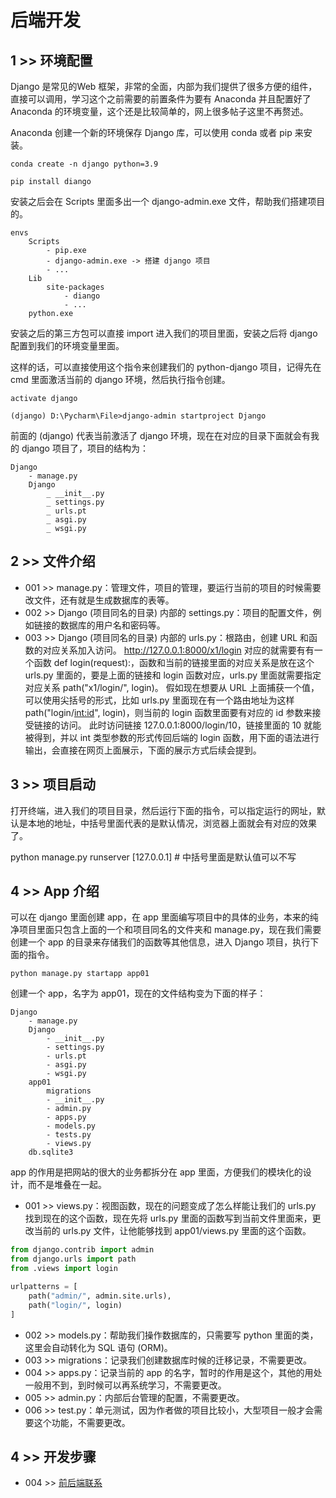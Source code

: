 # 后端开发

## 1 >> 环境配置

Django 是常见的Web 框架，非常的全面，内部为我们提供了很多方便的组件，直接可以调用，学习这个之前需要的前置条件为要有 Anaconda 并且配置好了 Anaconda 的环境变量，这个还是比较简单的，网上很多帖子这里不再赘述。

Anaconda 创建一个新的环境保存 Django 库，可以使用 conda 或者 pip 来安装。

`conda create -n django python=3.9`

`pip install diango`

安装之后会在 Scripts 里面多出一个 django-admin.exe 文件，帮助我们搭建项目的。

```
envs 
    Scripts
        - pip.exe
        - django-admin.exe -> 搭建 django 项目
        - ...
    Lib 
        site-packages
            - diango
            - ...
    python.exe
```

安装之后的第三方包可以直接 import 进入我们的项目里面，安装之后将 django 配置到我们的环境变量里面。

这样的话，可以直接使用这个指令来创建我们的 python-django 项目，记得先在 cmd 里面激活当前的 django 环境，然后执行指令创建。

`activate django`

`(django) D:\Pycharm\File>django-admin startproject Django`

前面的 (django) 代表当前激活了 django 环境，现在在对应的目录下面就会有我的 django 项目了，项目的结构为：

```
Django
    - manage.py
    Django
        _ __init__.py
        _ settings.py
        _ urls.pt
        _ asgi.py
        _ wsgi.py
```

## 2 >> 文件介绍

- 001 >> manage.py：管理文件，项目的管理，要运行当前的项目的时候需要改文件，还有就是生成数据库的表等。
- 002 >> Django (项目同名的目录) 内部的 settings.py：项目的配置文件，例如链接的数据库的用户名和密码等。
- 003 >> Django (项目同名的目录) 内部的 urls.py：根路由，创建 URL 和函数的对应关系加入访问。
    http://127.0.0.1:8000/x1/login 对应的就需要有有一个函数 def login(request):，函数和当前的链接里面的对应关系是放在这个 urls.py 里面的，要是上面的链接和 login 函数对应，urls.py 里面就需要指定对应关系 path("x1/login/", login)。
    假如现在想要从 URL 上面捕获一个值，可以使用尖括号的形式，比如 urls.py 里面现在有一个路由地址为这样 path("login/<int:id>", login)，则当前的 login 函数里面要有对应的 id 参数来接受链接的访问。
    此时访问链接 127.0.0.1:8000/login/10，链接里面的 10 就能被得到，并以 int 类型参数的形式传回后端的 login 函数，用下面的语法进行输出，会直接在网页上面展示，下面的展示方式后续会提到。

## 3 >> 项目启动

打开终端，进入我们的项目目录，然后运行下面的指令，可以指定运行的网址，默认是本地的地址，中括号里面代表的是默认情况，浏览器上面就会有对应的效果了。

python manage.py runserver [127.0.0.1] # 中括号里面是默认值可以不写

## 4 >> App 介绍

可以在 django 里面创建 app，在 app 里面编写项目中的具体的业务，本来的纯净项目里面只包含上面的一个和项目同名的文件夹和 manage.py，现在我们需要创建一个 app 的目录来存储我们的函数等其他信息，进入 Django 项目，执行下面的指令。

`python manage.py startapp app01`

创建一个 app，名字为 app01，现在的文件结构变为下面的样子：

```
Django
    - manage.py
    Django
        - __init__.py
        - settings.py
        - urls.pt
        - asgi.py
        - wsgi.py
    app01
        migrations
        - __init__.py
        - admin.py
        - apps.py
        - models.py
        - tests.py
        - views.py
    db.sqlite3
```

app 的作用是把网站的很大的业务都拆分在 app 里面，方便我们的模块化的设计，而不是堆叠在一起。

- 001 >> views.py：视图函数，现在的问题变成了怎么样能让我们的 urls.py 找到现在的这个函数，现在先将 urls.py 里面的函数写到当前文件里面来，更改当前的 urls.py 文件，让他能够找到 app01/views.py 里面的这个函数。

```python
from django.contrib import admin
from django.urls import path
from .views import login

urlpatterns = [
    path("admin/", admin.site.urls),
    path("login/", login)
]
```

- 002 >> models.py：帮助我们操作数据库的，只需要写 python 里面的类，这里会自动转化为 SQL 语句 (ORM)。
- 003 >> migrations：记录我们创建数据库时候的迁移记录，不需要更改。
- 004 >> apps.py：记录当前的 app 的名字，暂时的作用是这个，其他的用处一般用不到，到时候可以再系统学习，不需要更改。
- 005 >> admin.py：内部后台管理的配置，不需要更改。
- 006 >> test.py：单元测试，因为作者做的项目比较小，大型项目一般才会需要这个功能，不需要更改。

## 4 >> 开发步骤

- 004 >> [前后端联系](https://github.com/fangqing408/02-BooksRecommend/blob/master/recognition/004.md)
